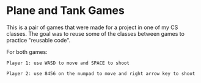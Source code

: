# Plane and Tank Games

This is a pair of games that were made for a project in one of my CS classes.  The goal was to reuse some of the classes between games to practice "reusable code".

For both games:

    Player 1: use WASD to move and SPACE to shoot

    Player 2: use 8456 on the numpad to move and right arrow key to shoot